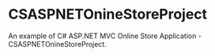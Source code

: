 # CSASPNETOnineStoreProject
An example of C# ASP.NET MVC Online Store Application - CSASPNETOnineStoreProject.
